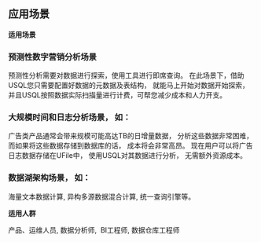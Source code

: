 

## 应用场景

**适用场景**

### 预测性数字营销分析场景

预测性分析需要对数据进行探索，使用工具进行即席查询。 在此场景下，借助USQL您只需要配置好数据的元数据及表结构， 就能马上开始对数据开始探索， 并且USQL按照数据实际扫描量进行计费，可帮您减少成本和人力开支。

### 大规模时间和日志分析场景， 如：

广告类产品通常会带来规模可能高达TB的日增量数据， 分析这些数据非常困难，而如果将这些数据存储到数据库的话， 成本将会非常高昂。
现在用户可以将广告日志数据存储在UFile中， 使用USQL对其数据进行分析， 无需额外资源成本。

### 数据湖架构场景， 如：

海量文本数据计算,  异构多源数据混合计算,  统一查询引擎等。


**适用人群**

产品、运维人员, 数据分析师,  BI工程师, 数据仓库工程师
